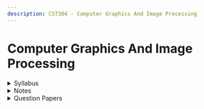 ```yaml
---
description: CST304 - Computer Graphics And Image Processing
---
```


# Computer Graphics And Image Processing

<details>

<summary>Syllabus</summary>

[https://drive.google.com/file/d/1e9Qw3OBd-6J6HNeG4o5Su8IemiUa3-4w/view](https://drive.google.com/file/d/1e9Qw3OBd-6J6HNeG4o5Su8IemiUa3-4w/view)

</details>

<details>

<summary>Notes</summary>



</details>

<details>

<summary>Question Papers</summary>



</details>
